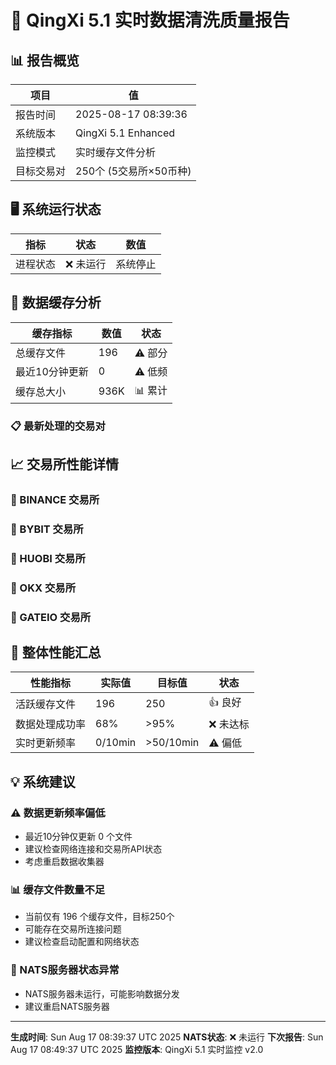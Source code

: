 # 🚀 QingXi 5.1 实时数据清洗质量报告

## 📊 报告概览

| 项目 | 值 |
|------|-----|
| 报告时间 | 2025-08-17 08:39:36 |
| 系统版本 | QingXi 5.1 Enhanced |
| 监控模式 | 实时缓存文件分析 |
| 目标交易对 | 250个 (5交易所×50币种) |

## 🖥️ 系统运行状态

| 指标 | 状态 | 数值 |
|------|------|------|
| 进程状态 | ❌ 未运行 | 系统停止 |

## 📁 数据缓存分析

| 缓存指标 | 数值 | 状态 |
|----------|------|------|
| 总缓存文件 | 196 | ⚠️ 部分 |
| 最近10分钟更新 | 0 | ⚠️ 低频 |
| 缓存总大小 | 936K | 📊 累计 |

### 📋 最新处理的交易对



## 📈 交易所性能详情

### 🏪 BINANCE 交易所

### 🏪 BYBIT 交易所

### 🏪 HUOBI 交易所

### 🏪 OKX 交易所

### 🏪 GATEIO 交易所

## 🎯 整体性能汇总

| 性能指标 | 实际值 | 目标值 | 状态 |
|----------|--------|--------|------|
| 活跃缓存文件 | 196 | 250 | 👍 良好 |
| 数据处理成功率 | 68% | >95% | ❌ 未达标 |
| 实时更新频率 | 0/10min | >50/10min | ⚠️ 偏低 |

## 💡 系统建议

### ⚠️ 数据更新频率偏低
- 最近10分钟仅更新 0 个文件
- 建议检查网络连接和交易所API状态
- 考虑重启数据收集器

### 📊 缓存文件数量不足
- 当前仅有 196 个缓存文件，目标250个
- 可能存在交易所连接问题
- 建议检查启动配置和网络状态

### 🔗 NATS服务器状态异常
- NATS服务器未运行，可能影响数据分发
- 建议重启NATS服务器

---

**生成时间**: Sun Aug 17 08:39:37 UTC 2025
**NATS状态**: ❌ 未运行
**下次报告**: Sun Aug 17 08:49:37 UTC 2025
**监控版本**: QingXi 5.1 实时监控 v2.0
